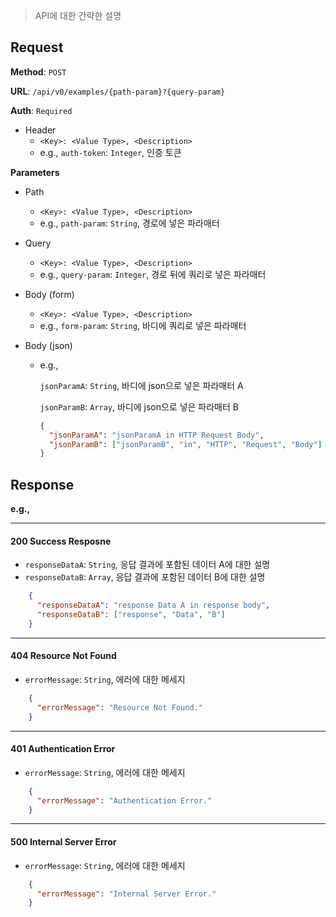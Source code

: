 > API에 대한 간략한 설명
 
## Request

**Method**: `POST`

**URL**: `/api/v0/examples/{path-param}?{query-param}`

**Auth**: `Required`

* Header
  * `<Key>: <Value Type>, <Description>`
  * e.g., `auth-token`: `Integer`, 인증 토큰

**Parameters**

* Path
  * `<Key>: <Value Type>, <Description>`
  * e.g., `path-param`: `String`, 경로에 넣은 파라매터

* Query
  * `<Key>: <Value Type>, <Description>`
  * e.g., `query-param`: `Integer`, 경로 뒤에 쿼리로 넣은 파라매터 

* Body (form)
  * `<Key>: <Value Type>, <Description>`
  * e.g., `form-param`: `String`, 바디에 쿼리로 넣은 파라매터 

* Body (json)
  * e.g.,

    `jsonParamA`: `String`, 바디에 json으로 넣은 파라매터 A

    `jsonParamB`: `Array`, 바디에 json으로 넣은 파라매터 B
    ```json
    {
      "jsonParamA": "jsonParamA in HTTP Request Body",
      "jsonParamB": ["jsonParamB", "in", "HTTP", "Request", "Body"]
    }
    ```

## Response

**e.g.,**
***
#### 200 Success Resposne
* `responseDataA`: `String`, 응답 결과에 포함된 데이터 A에 대한 설명
* `responseDataB`: `Array`, 응답 결과에 포함된 데이터 B에 대한 설명
```json
    {
      "responseDataA": "response Data A in response body",
      "responseDataB": ["response", "Data", "B"]
    }
```
***
#### 404 Resource Not Found
* `errorMessage`: `String`, 에러에 대한 메세지
```json
    {
      "errorMessage": "Resource Not Found."
    }
```
***
#### 401 Authentication Error
* `errorMessage`: `String`, 에러에 대한 메세지
```json
    {
      "errorMessage": "Authentication Error."
    }
```
***
#### 500 Internal Server Error
* `errorMessage`: `String`, 에러에 대한 메세지
```json
    {
      "errorMessage": "Internal Server Error."
    }
```
